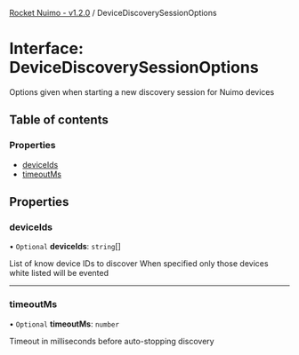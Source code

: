 [Rocket Nuimo - v1.2.0](../README.md) / DeviceDiscoverySessionOptions

# Interface: DeviceDiscoverySessionOptions

Options given when starting a new discovery session for Nuimo devices

## Table of contents

### Properties

- [deviceIds](devicediscoverysessionoptions.md#deviceids)
- [timeoutMs](devicediscoverysessionoptions.md#timeoutms)

## Properties

### deviceIds

• `Optional` **deviceIds**: `string`[]

List of know device IDs to discover
When specified only those devices white listed will be evented

___

### timeoutMs

• `Optional` **timeoutMs**: `number`

Timeout in milliseconds before auto-stopping discovery
